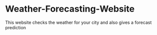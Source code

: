 # Weather-Forecasting-Website
This website checks the weather for your city and also gives a forecast prediction
